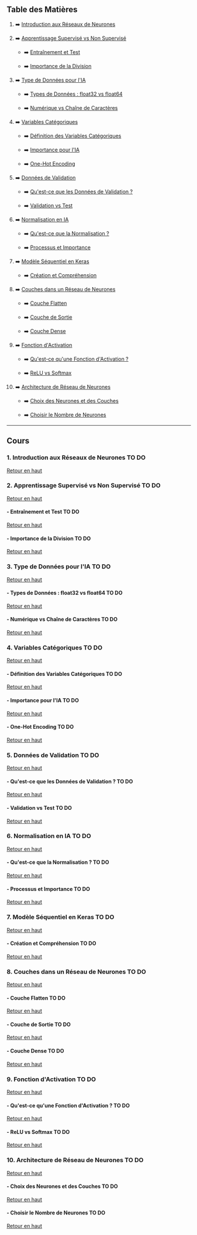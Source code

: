 

## **Table des Matières**

1. ➡️ [Introduction aux Réseaux de Neurones](#introduction-aux-reseaux-de-neurones)
   
2. ➡️ [Apprentissage Supervisé vs Non Supervisé](#apprentissage-supervise-vs-non-supervise)
   
   - ➡️ [Entraînement et Test](#entrainement-et-test)
     
   - ➡️ [Importance de la Division](#importance-de-la-division)
     
3. ➡️ [Type de Données pour l'IA](#type-de-donnees-pour-lia)
   
   - ➡️ [Types de Données : float32 vs float64](#types-de-donnees-float32-vs-float64)
     
   - ➡️ [Numérique vs Chaîne de Caractères](#numerique-vs-chaine-de-caracteres)
     
4. ➡️ [Variables Catégoriques](#variables-categoriques)
   
   - ➡️ [Définition des Variables Catégoriques](#definition-des-variables-categoriques)
     
   - ➡️ [Importance pour l'IA](#importance-pour-lia)
     
   - ➡️ [One-Hot Encoding](#one-hot-encoding)
     
5. ➡️ [Données de Validation](#donnees-de-validation)
   
   - ➡️ [Qu'est-ce que les Données de Validation ?](#quest-ce-que-les-donnees-de-validation)
     
   - ➡️ [Validation vs Test](#validation-vs-test)
     
6. ➡️ [Normalisation en IA](#normalisation-en-ia)
   
   - ➡️ [Qu'est-ce que la Normalisation ?](#quest-ce-que-la-normalisation)
     
   - ➡️ [Processus et Importance](#processus-et-importance)
     
7. ➡️ [Modèle Séquentiel en Keras](#modele-sequentiel-en-keras)
   
   - ➡️ [Création et Compréhension](#creation-et-comprehension)
     
8. ➡️ [Couches dans un Réseau de Neurones](#couches-dans-un-reseau-de-neurones)
   
   - ➡️ [Couche Flatten](#couche-flatten)
     
   - ➡️ [Couche de Sortie](#couche-de-sortie)
     
   - ➡️ [Couche Dense](#couche-dense)
     
9. ➡️ [Fonction d'Activation](#fonction-dactivation)
   
   - ➡️ [Qu'est-ce qu'une Fonction d'Activation ?](#quest-ce-quune-fonction-dactivation)
     
   - ➡️ [ReLU vs Softmax](#relu-vs-softmax)
     
10. ➡️ [Architecture de Réseau de Neurones](#architecture-de-reseau-de-neurones)
    
    - ➡️ [Choix des Neurones et des Couches](#choix-des-neurones-et-des-couches)
      
    - ➡️ [Choisir le Nombre de Neurones](#choisir-le-nombre-de-neurones)

---

## **Cours**

### 1. Introduction aux Réseaux de Neurones **TO DO**  
   [Retour en haut](#table-des-matières)

### 2. Apprentissage Supervisé vs Non Supervisé **TO DO**  
   [Retour en haut](#table-des-matières)

#### - Entraînement et Test **TO DO**  
   [Retour en haut](#table-des-matières)

#### - Importance de la Division **TO DO**  
   [Retour en haut](#table-des-matières)

### 3. Type de Données pour l'IA **TO DO**  
   [Retour en haut](#table-des-matières)

#### - Types de Données : float32 vs float64 **TO DO**  
   [Retour en haut](#table-des-matières)

#### - Numérique vs Chaîne de Caractères **TO DO**  
   [Retour en haut](#table-des-matières)

### 4. Variables Catégoriques **TO DO**  
   [Retour en haut](#table-des-matières)

#### - Définition des Variables Catégoriques **TO DO**  
   [Retour en haut](#table-des-matières)

#### - Importance pour l'IA **TO DO**  
   [Retour en haut](#table-des-matières)

#### - One-Hot Encoding **TO DO**  
   [Retour en haut](#table-des-matières)

### 5. Données de Validation **TO DO**  
   [Retour en haut](#table-des-matières)

#### - Qu'est-ce que les Données de Validation ? **TO DO**  
   [Retour en haut](#table-des-matières)

#### - Validation vs Test **TO DO**  
   [Retour en haut](#table-des-matières)

### 6. Normalisation en IA **TO DO**  
   [Retour en haut](#table-des-matières)

#### - Qu'est-ce que la Normalisation ? **TO DO**  
   [Retour en haut](#table-des-matières)

#### - Processus et Importance **TO DO**  
   [Retour en haut](#table-des-matières)

### 7. Modèle Séquentiel en Keras **TO DO**  
   [Retour en haut](#table-des-matières)

#### - Création et Compréhension **TO DO**  
   [Retour en haut](#table-des-matières)

### 8. Couches dans un Réseau de Neurones **TO DO**  
   [Retour en haut](#table-des-matières)

#### - Couche Flatten **TO DO**  
   [Retour en haut](#table-des-matières)

#### - Couche de Sortie **TO DO**  
   [Retour en haut](#table-des-matières)

#### - Couche Dense **TO DO**  
   [Retour en haut](#table-des-matières)

### 9. Fonction d'Activation **TO DO**  
   [Retour en haut](#table-des-matières)

#### - Qu'est-ce qu'une Fonction d'Activation ? **TO DO**  
   [Retour en haut](#table-des-matières)

#### - ReLU vs Softmax **TO DO**  
   [Retour en haut](#table-des-matières)

### 10. Architecture de Réseau de Neurones **TO DO**  
   [Retour en haut](#table-des-matières)

#### - Choix des Neurones et des Couches **TO DO**  
   [Retour en haut](#table-des-matières)

#### - Choisir le Nombre de Neurones **TO DO**  
   [Retour en haut](#table-des-matières)
